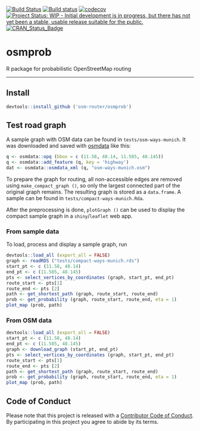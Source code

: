 <!-- README.md is generated from README.Rmd. Please edit that file -->
[![Build Status](https://travis-ci.org/osm-router/osmprob.svg?branch=master)](https://travis-ci.org/osm-router/osmprob) [![Build status](https://ci.appveyor.com/api/projects/status/lw5a4udgpjpaf2if?svg=true)](https://ci.appveyor.com/project/karpfen/osmprob) [![codecov](https://codecov.io/gh/osm-router/osmprob/branch/master/graph/badge.svg)](https://codecov.io/gh/osm-router/osmprob) [![Project Status: WIP - Initial development is in progress, but there has not yet been a stable, usable release suitable for the public.](http://www.repostatus.org/badges/latest/wip.svg)](http://www.repostatus.org/#wip) [![CRAN\_Status\_Badge](http://www.r-pkg.org/badges/version/osmprob)](http://cran.r-project.org/web/packages/osmprob)

osmprob
=======

R package for probabilistic OpenStreetMap routing

------------------------------------------------------------------------

Install
-------

``` r
devtools::install_github ('osm-router/osmprob')
```

Test road graph
---------------

A sample graph with OSM data can be found in `tests/osm-ways-munich`. It was downloaded and saved with [osmdata](https://github.com/osmdatar/osmdata) like this:

``` r
q <- osmdata::opq (bbox = c (11.58, 48.14, 11.585, 48.145))
q <- osmdata::add_feature (q, key = 'highway')
dat <- osmdata::osmdata_xml (q, "osm-ways-munich.osm")
```

To prepare the graph for routing, all non-accessible edges are removed using `make_compact_graph ()`, so only the largest connected part of the original graph remains. The resulting graph is stored as a `data.frame`. A sample can be found in `tests/compact-ways-munich.Rda`.

After the preprocessing is done, `plotGraph ()` can be used to display the compact sample graph in a `shiny`/`leaflet` web app.

### From sample data

To load, process and display a sample graph, run

``` r
devtools::load_all (export_all = FALSE)
graph <- readRDS ("tests/compact-ways-munich.rds")
start_pt <- c (11.58, 48.14)
end_pt <- c (11.585, 48.145)
pts <- select_vertices_by_coordinates (graph, start_pt, end_pt)
route_start <- pts[1]
route_end <- pts [2]
path <- get_shortest_path (graph, route_start, route_end)
prob <- get_probability (graph, route_start, route_end, eta = 1)
plot_map (prob, path)
```

### From OSM data

``` r
devtools::load_all (export_all = FALSE)
start_pt <- c (11.58, 48.14)
end_pt <- c (11.585, 48.145)
graph <- download_graph (start_pt, end_pt)
pts <- select_vertices_by_coordinates (graph, start_pt, end_pt)
route_start <- pts[1]
route_end <- pts [2]
path <- get_shortest_path (graph, route_start, route_end)
prob <- get_probability (graph, route_start, route_end, eta = 1)
plot_map (prob, path)
```

Code of Conduct
---------------

Please note that this project is released with a [Contributor Code of Conduct](https://github.com/osm-router/osmprob/blob/master/CONDUCT.md). By participating in this project you agree to abide by its terms.
